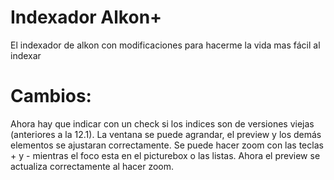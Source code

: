 # Indexador Alkon+
 El indexador de alkon con modificaciones para hacerme la vida mas fácil al indexar

# Cambios:
 Ahora hay que indicar con un check si los indices son de versiones viejas (anteriores a la 12.1).
 La ventana se puede agrandar, el preview y los demás elementos se ajustaran correctamente.
 Se puede hacer zoom con las teclas + y - mientras el foco esta en el picturebox o las listas.
 Ahora el preview se actualiza correctamente al hacer zoom.